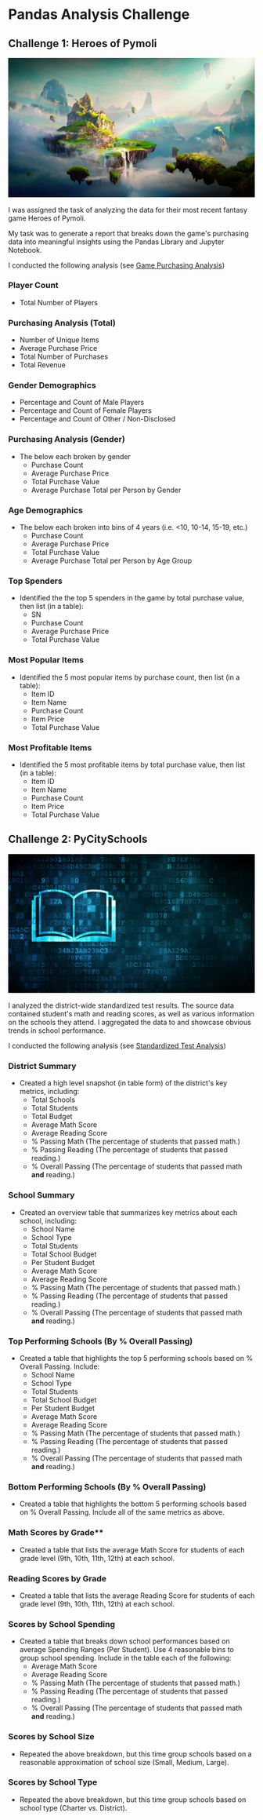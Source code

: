 # Pandas Analysis Challenge

## Challenge 1: Heroes of Pymoli

![Fantasy](Images/Fantasy.png)

I was assigned the task of analyzing the data for their most recent fantasy game Heroes of Pymoli.

My task was to generate a report that breaks down the game's purchasing data into meaningful insights using the Pandas Library and Jupyter Notebook.

I conducted the following analysis (see [Game Purchasing Analysis](HeroesOfPymoli/HeroesOfPymoli_Analysis.ipynb))

### Player Count

* Total Number of Players

### Purchasing Analysis (Total)

* Number of Unique Items
* Average Purchase Price
* Total Number of Purchases
* Total Revenue

### Gender Demographics

* Percentage and Count of Male Players
* Percentage and Count of Female Players
* Percentage and Count of Other / Non-Disclosed

### Purchasing Analysis (Gender)

* The below each broken by gender
  * Purchase Count
  * Average Purchase Price
  * Total Purchase Value
  * Average Purchase Total per Person by Gender

### Age Demographics

* The below each broken into bins of 4 years (i.e. &lt;10, 10-14, 15-19, etc.)
  * Purchase Count
  * Average Purchase Price
  * Total Purchase Value
  * Average Purchase Total per Person by Age Group

### Top Spenders

* Identified the the top 5 spenders in the game by total purchase value, then list (in a table):
  * SN
  * Purchase Count
  * Average Purchase Price
  * Total Purchase Value

### Most Popular Items

* Identified the 5 most popular items by purchase count, then list (in a table):
  * Item ID
  * Item Name
  * Purchase Count
  * Item Price
  * Total Purchase Value

### Most Profitable Items

* Identified the 5 most profitable items by total purchase value, then list (in a table):
  * Item ID
  * Item Name
  * Purchase Count
  * Item Price
  * Total Purchase Value

## Challenge 2: PyCitySchools

![Education](Images/education.png)

I analyzed the district-wide standardized test results. The source data contained student's math and reading scores, as well as various information on the schools they attend. I  aggregated the data to and showcase obvious trends in school performance.

I conducted the following analysis (see [Standardized Test Analysis](PyCitySchools/PyCitySchools_starter.ipynb))

### District Summary

* Created a high level snapshot (in table form) of the district's key metrics, including:
  * Total Schools
  * Total Students
  * Total Budget
  * Average Math Score
  * Average Reading Score
  * % Passing Math (The percentage of students that passed math.)
  * % Passing Reading (The percentage of students that passed reading.)
  * % Overall Passing (The percentage of students that passed math **and** reading.)

### School Summary

* Created an overview table that summarizes key metrics about each school, including:
  * School Name
  * School Type
  * Total Students
  * Total School Budget
  * Per Student Budget
  * Average Math Score
  * Average Reading Score
  * % Passing Math (The percentage of students that passed math.)
  * % Passing Reading (The percentage of students that passed reading.)
  * % Overall Passing (The percentage of students that passed math **and** reading.)

### Top Performing Schools (By % Overall Passing)

* Created a table that highlights the top 5 performing schools based on % Overall Passing. Include:
  * School Name
  * School Type
  * Total Students
  * Total School Budget
  * Per Student Budget
  * Average Math Score
  * Average Reading Score
  * % Passing Math (The percentage of students that passed math.)
  * % Passing Reading (The percentage of students that passed reading.)
  * % Overall Passing (The percentage of students that passed math **and** reading.)

### Bottom Performing Schools (By % Overall Passing)

* Created a table that highlights the bottom 5 performing schools based on % Overall Passing. Include all of the same metrics as above.

### Math Scores by Grade\*\*

* Created a table that lists the average Math Score for students of each grade level (9th, 10th, 11th, 12th) at each school.

### Reading Scores by Grade

* Created a table that lists the average Reading Score for students of each grade level (9th, 10th, 11th, 12th) at each school.

### Scores by School Spending

* Created a table that breaks down school performances based on average Spending Ranges (Per Student). Use 4 reasonable bins to group school spending. Include in the table each of the following:
  * Average Math Score
  * Average Reading Score
  * % Passing Math (The percentage of students that passed math.)
  * % Passing Reading (The percentage of students that passed reading.)
  * % Overall Passing (The percentage of students that passed math **and** reading.)

### Scores by School Size

* Repeated the above breakdown, but this time group schools based on a reasonable approximation of school size (Small, Medium, Large).

### Scores by School Type

* Repeated the above breakdown, but this time group schools based on school type (Charter vs. District).
